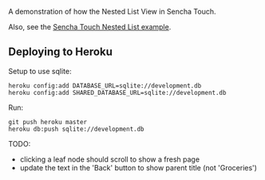 A demonstration of how the Nested List View in Sencha Touch.

Also, see the [Sencha Touch Nested List example][eg].

## Deploying to Heroku ##

Setup to use sqlite:

    heroku config:add DATABASE_URL=sqlite://development.db
    heroku config:add SHARED_DATABASE_URL=sqlite://development.db

Run:

    git push heroku master
    heroku db:push sqlite://development.db

TODO:

* clicking a leaf node should scroll to show a fresh page
* update the text in the 'Back' button to show parent title (not 'Groceries')

[eg]: http://dev.sencha.com/deploy/touch/examples/nestedlist/
